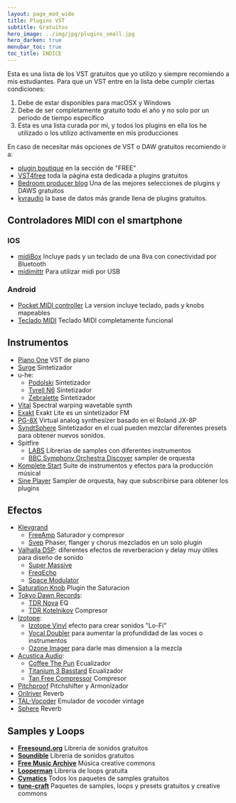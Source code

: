 ```yaml
---
layout: page_mod_wide
title: Plugins VST
subtitle: Gratuitos
hero_image: ../img/jpg/plugins_small.jpg
hero_darken: true
menubar_toc: true
toc_title: INDICE
---
```


Esta es una lista de los VST gratuitos que yo utilizo y siempre recomiendo a mis estudiantes.
Para que un VST entre en la lista debe cumplir ciertas condiciones:

1. Debe de estar disponibles para macOSX y Windows
2. Debe de ser completamente gratuito todo el año y no solo por un periodo de tiempo específico
3. Esta es una lista curada por mi, y todos los plugins en ella los he utilizado o los utilizo activamente en mis producciones

En caso de necesitar más opciones de VST o DAW gratuitos recomiendo ir a:

- [plugin boutique](https://www.pluginboutique.com/) en la sección de "FREE"
- [VST4free](https://vst4free.com/instruments/) toda la página esta dedicada a plugins gratuitos
- [Bedroom producer blog](https://bedroomproducersblog.com/) Una de las mejores selecciones de plugins y DAWS gratuitos
- [kvraudio](https://www.kvraudio.com/plugins/windows/macosx/vst-plugins/vst3-plugins/audio-units/aax-plugins/rack-extensions/instruments/free/most-popular) la base de datos más grande llena de plugins gratuitos.

<!-- ### App de controladores MIDI

- [Tutorial](/{{ site.baseurl }}/midi/2021/02/02/smartphone-como-controlador-midi/) para poder configurar el celular correctamente como controlador midi -->

## Controladores MIDI con el smartphone

### IOS

- [midiBox](https://apps.apple.com/us/app/midibox/id1520136358) Incluye pads y un teclado de una 8va con conectividad por Bluetooth
- [midimittr](http://www.s-r-n.de/midile/) Para utilizar midi por USB

### Android

- [Pocket MIDI controller](https://play.google.com/store/apps/details?id=com.humtools.midikontrol&hl=es_419&gl=US) La version incluye teclado, pads y knobs mapeables
- [Teclado MIDI](https://play.google.com/store/apps/details?id=com.dreamhoundstudios.keyboard&hl=es_419&gl=US) Teclado MIDI completamente funcional

## Instrumentos

- [Piano One](https://neovst.com/piano-one/) VST de piano
- [Surge](https://surge-synthesizer.github.io/) Sintetizador
- u-he:
  - [Podolski](https://u-he.com/products/podolski/) Sintetizador
  - [Tyrell N6](https://u-he.com/products/tyrelln6/) Sintetizador
  - [Zebralette](https://u-he.com/products/zebralette/) Sintetizador
- [Vital](https://vital.audio/) Spectral warping wavetable synth
- [Exakt](https://www.sonicbits.com/exakt-lite.html) Exakt Lite es un sintetizador FM
- [PG-8X](https://sites.google.com/site/mlvst0/) Virtual analog synthesizer basado en el Roland JX-8P
- [SyndtSphere](https://klevgrand.se/products/syndtsphere) Sintetizador en el cual pueden mezclar diferentes presets para obtener nuevos sonidos.
- Spitfire
  - [LABS](https://labs.spitfireaudio.com/) Librerias de samples con diferentes instrumentos
  - [BBC Symphony Orchestra Discover](https://www.spitfireaudio.com/shop/a-z/bbc-symphony-orchestra-discover/) sampler de orquesta
- [Komplete Start](https://www.native-instruments.com/es/products/komplete/bundles/komplete-start/) Suite de instrumentos y efectos para la producción músical
- [Sine Player](https://www.orchestraltools.com/sinefactory) Sampler de orquesta, hay que subscribirse para obtener los plugins

## Efectos

- [Klevgrand](https://klevgrand.se/)
  - [FreeAmp](https://klevgrand.se/products/freeamp) Saturador y compresor
  - [Svep](https://klevgrand.se/products/svep) Phaser, flanger y chorus mezclados en un solo plugin
- [Valhalla DSP](https://valhalladsp.com/): diferentes efectos de reverberacion y delay muy útiles para diseño de sonido
  - [Super Massive](https://valhalladsp.com/shop/reverb/valhalla-supermassive/)
  - [FreqEcho](https://valhalladsp.com/shop/delay/valhalla-freq-echo/)
  - [Space Modulator](https://valhalladsp.com/shop/modulation/valhalla-space-modulator/)
- [Saturation Knob](https://www.softube.com/saturationknob) Plugin the Saturacion
- [Tokyo Dawn Records](https://www.tokyodawn.net/):
  - [TDR Nova](https://www.tokyodawn.net/tdr-nova/) EQ
  - [TDR Kotelnikov](https://www.tokyodawn.net/tdr-kotelnikov/) Compresor
- [Izotope](https://www.izotope.com/):
  - [Izotope Vinyl](https://www.izotope.com/en/products/vinyl.html) efecto para crear sonidos "Lo-Fi"
  - [Vocal Doubler](https://www.izotope.com/en/products/vocal-doubler.html) para aumentar la profundidad de las voces o instrumentos
  - [Ozone Imager](https://www.izotope.com/en/products/ozone-imager.html) para darle mas dimension a la mezcla
- [Acustica Audio](https://www.acustica-audio.com/store):
  - [Coffee The Pun](https://www.acustica-audio.com/store/t/acqua/free) Ecualizador
  - [Titanium 3 Basstard](https://www.acustica-audio.com/store/t/acqua/free) Ecualizador
  - [Tan Free Compressor](https://www.acustica-audio.com/store/t/acqua/free) Compresor
- [Pitchproof](https://aegeanmusic.com/pitchproof-specs) Pitchshifter y Armonizador
- [Orilriver](https://www.kvraudio.com/product/orilriver-by-denis-tihanov) Reverb
- [TAL-Vocoder](https://tal-software.com/products/tal-vocoder) Emulador de vocoder vintage
- [Sphere](https://www.sonicbits.com/sphere.html) Reverb

## Samples y Loops

- **[Freesound.org](https://freesound.org/)** Libreria de sonidos gratuitos
- **[Soundible](https://soundbible.com/)** Libreria de sonidos gratuitos
- **[Free Music Archive](https://freemusicarchive.org/)** Música creative commons
- **[Looperman](https://www.looperman.com/)** Libreria de loops gratuita
- **[Cymatics](https://cymatics.fm/pages/free-download-vault)** Todos los paquetes de samples gratuitos
- **[tune-craft](https://www.tunecraft-sounds.com/free/)** Paquetes de samples, loops y presets gratuitos y creative commons
